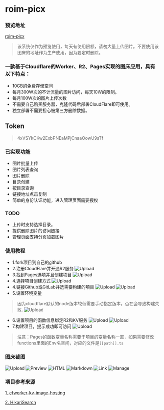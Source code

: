 # roim-picx

### 预览地址
[roim-picx](https://roim.page)
> 该系统仅作为预览使用，每天有使用限额，请勿大量上传图片。不要使用该图床的地址作为生产使用，因为要定时删除。

### 一款基于Cloudflare的Worker、R2、Pages实现的图床应用，具有以下特点：
* 10GB的免费存储空间
* 每月300W次的不计流量的图片访问，每天10W的限制。
* 每月100W次的图片上传次数
* 不需要自己购买服务器，克隆代码后部署CloudFlare即可使用。
* 独立部署不需要担心被第三方删除数据。

## Token
> 4xVSYkCKw2ExbPNEaMPjCnaaOowU9sTf

### 已实现功能
* 图片批量上传
* 图片列表查询
* 图片删除
* 目录创建
* 按目录查询
* 链接地址点击复制
* 简单的身份认证功能，进入管理页面需要授权

### TODO
* 上传时支持选择目录。
* 提供删除图片的访问链接
* 管理页面支持分页加载图片

### 使用教程
* 1.fork项目到自己的github
* 2.注册CloudFlare并开通R2服务
![Upload](https://oss.tuqu.me/roim/blog/cf/r2.png)
* 3.找到Pages选项并且创建项目
![Upload](https://oss.tuqu.me/roim/blog/cf/pages1.png)
* 4.选择项目创建方式
![Upload](https://oss.tuqu.me/roim/blog/cf/pages2.png)
* 4.链接Github或GitLab并选需要构建的项目
  ![Upload](https://oss.tuqu.me/roim/blog/cf/pages3.png)
  ![Upload](https://oss.tuqu.me/roim/blog/cf/pages4.png)
* 5.设置环境变量
> 因为cloudflare默认的node版本较低需要手动指定版本，否在会导致构建失败.
    ![Upload](https://oss.tuqu.me/roim/blog/cf/pages5.png)
* 6.设置项目的函数信息绑定R2和KV服务
![Upload](https://oss.tuqu.me/roim/blog/cf/pages6.png)
![Upload](https://oss.tuqu.me/roim/blog/cf/pages7.png)
* 7.构建项目，提示成功即可访问
  ![Upload](https://oss.tuqu.me/roim/blog/cf/pages8.png)

> 注意：Pages的函数变量名称需要于项目的变量名称一直，如果需要修改functions里面的Env名空间，对应的文件是`[[path]].ts`

### 图床截图
![Upload](https://oss.tuqu.me/roim/blog/5.png)
![Preview](https://oss.tuqu.me/roim/blog/1.png)
![HTML](https://oss.tuqu.me/roim/blog/2.png)
![Markdown](https://oss.tuqu.me/roim/blog/3.png)
![Link](https://oss.tuqu.me/roim/blog/4.png)
![Manage](https://oss.tuqu.me/roim/blog/6.png)


### 项目参考来源
[1. cfworker-kv-image-hosting](https://github.com/realByg/cfworker-kv-image-hosting)

[2. HikariSearch](https://github.com/mixmoe/HikariSearch)

